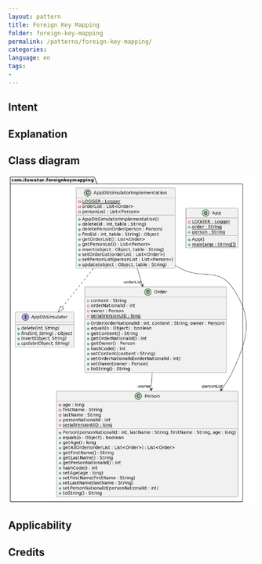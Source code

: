 ```yaml
---
layout: pattern
title: Foreign Key Mapping 
folder: foreign-key-mapping 
permalink: /patterns/foreign-key-mapping/
categories: 
language: en
tags:
- 
---
```


## Intent



## Explanation


## Class diagram

![alt text](./etc/ForeignKeyMapping.png "Foreign Key Mapping Pattern")

## Applicability


## Credits
